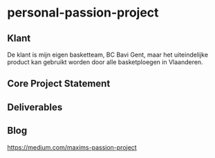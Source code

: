 # personal-passion-project

## Klant
De klant is mijn eigen basketteam, BC Bavi Gent, maar het uiteindelijke product kan gebruikt worden door alle basketploegen in Vlaanderen.
## Core Project Statement

## Deliverables

## Blog
https://medium.com/maxims-passion-project
